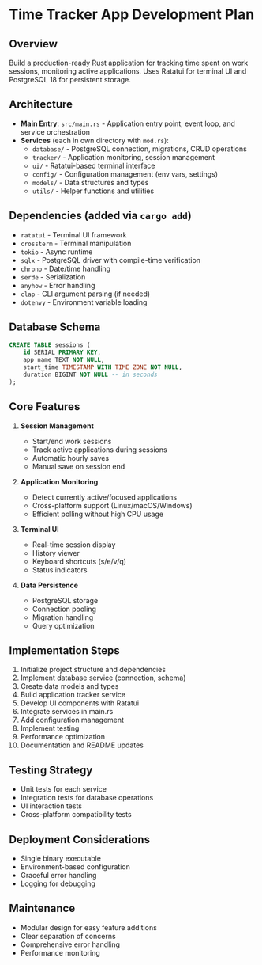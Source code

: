 # Time Tracker App Development Plan

## Overview
Build a production-ready Rust application for tracking time spent on work sessions, monitoring active applications. Uses Ratatui for terminal UI and PostgreSQL 18 for persistent storage.

## Architecture
- **Main Entry**: `src/main.rs` - Application entry point, event loop, and service orchestration
- **Services** (each in own directory with `mod.rs`):
  - `database/` - PostgreSQL connection, migrations, CRUD operations
  - `tracker/` - Application monitoring, session management
  - `ui/` - Ratatui-based terminal interface
  - `config/` - Configuration management (env vars, settings)
  - `models/` - Data structures and types
  - `utils/` - Helper functions and utilities

## Dependencies (added via `cargo add`)
- `ratatui` - Terminal UI framework
- `crossterm` - Terminal manipulation
- `tokio` - Async runtime
- `sqlx` - PostgreSQL driver with compile-time verification
- `chrono` - Date/time handling
- `serde` - Serialization
- `anyhow` - Error handling
- `clap` - CLI argument parsing (if needed)
- `dotenvy` - Environment variable loading

## Database Schema
```sql
CREATE TABLE sessions (
    id SERIAL PRIMARY KEY,
    app_name TEXT NOT NULL,
    start_time TIMESTAMP WITH TIME ZONE NOT NULL,
    duration BIGINT NOT NULL -- in seconds
);
```

## Core Features
1. **Session Management**
   - Start/end work sessions
   - Track active applications during sessions
   - Automatic hourly saves
   - Manual save on session end

2. **Application Monitoring**
   - Detect currently active/focused applications
   - Cross-platform support (Linux/macOS/Windows)
   - Efficient polling without high CPU usage

3. **Terminal UI**
   - Real-time session display
   - History viewer
   - Keyboard shortcuts (s/e/v/q)
   - Status indicators

4. **Data Persistence**
   - PostgreSQL storage
   - Connection pooling
   - Migration handling
   - Query optimization

## Implementation Steps
1. Initialize project structure and dependencies
2. Implement database service (connection, schema)
3. Create data models and types
4. Build application tracker service
5. Develop UI components with Ratatui
6. Integrate services in main.rs
7. Add configuration management
8. Implement testing
9. Performance optimization
10. Documentation and README updates

## Testing Strategy
- Unit tests for each service
- Integration tests for database operations
- UI interaction tests
- Cross-platform compatibility tests

## Deployment Considerations
- Single binary executable
- Environment-based configuration
- Graceful error handling
- Logging for debugging

## Maintenance
- Modular design for easy feature additions
- Clear separation of concerns
- Comprehensive error handling
- Performance monitoring
